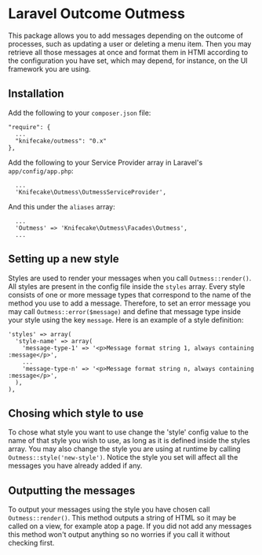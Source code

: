# Laravel Outcome Outmess

This package allows you to add messages depending on the outcome of processes, such as updating a user or deleting a menu item. Then you may retrieve all those messages at once and format them in HTMl according to the configuration you have set, which may depend, for instance, on the UI framework you are using.

## Installation

Add the following to your ```composer.json``` file:

```
"require": {
  ...
  "knifecake/outmess": "0.x"
},
````

Add the following to your Service Provider array in Laravel's ```app/config/app.php```:

```
  ...
  'Knifecake\Outmess\OutmessServiceProvider',
```

And this under the ```aliases``` array:

```
  ...
  'Outmess' => 'Knifecake\Outmess\Facades\Outmess',
  ...
```

## Setting up a new style

Styles are used to render your messages when you call ```Outmess::render()```. All styles are present in the config file inside the ```styles``` array. Every style consists of one or more message types that correspond to the name of the method you use to add a message. Therefore, to set an error message you may call ```Outmess::error($message)``` and define that message type inside your style using the key ```message```. Here is an example of a style definition:

```
'styles' => array(
  'style-name' => array(
    'message-type-1' => '<p>Message format string 1, always containing :message</p>',
    ...
    'message-type-n' => '<p>Message format string n, always containing :message</p>',
  ),
),

```

## Chosing which style to use

To chose what style you want to use change the 'style' config value to the name of that style you wish to use, as long as it is defined inside the styles array. You may also change the style you are using at runtime by calling ```Outmess::style('new-style')```. Notice the style you set will affect all the messages you have already added if any.

## Outputting the messages

To output your messages using the style you have chosen call ```Outmess::render()```. This method outputs a string of HTML so it may be called on a view, for example atop a page. If you did not add any messages this method won't output anything so no worries if you call it without checking first.
